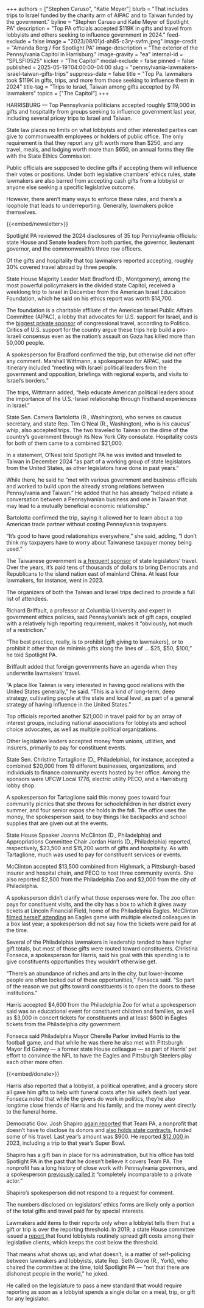 +++
authors = ["Stephen Caruso", "Katie Meyer"]
blurb = "That includes trips to Israel funded by the charity arm of AIPAC and to Taiwan funded by the government."
byline = "Stephen Caruso and Katie Meyer of Spotlight PA"
description = "Top PA officials accepted $119K in gifts and travel from lobbyists and others seeking to influence government in 2024."
feed-exclude = false
image = "2023/08/01jd-ah85-c3ry-svfm.jpeg"
image-credit = "Amanda Berg / For Spotlight PA"
image-description = "The exterior of the Pennsylvania Capitol in Harrisburg."
image-gravity = "ea"
internal-id = "SPLSFI0525"
kicker = "The Capitol"
modal-exclude = false
pinned = false
published = 2025-05-19T04:00:00-04:00
slug = "pennsylvania-lawmakers-israel-taiwan-gifts-trips"
suppress-date = false
title = "Top Pa. lawmakers took $119K in gifts, trips, and more from those seeking to influence them in 2024"
title-tag = "Trips to Israel, Taiwan among gifts accepted by PA lawmakers"
topics = ["The Capitol"]
+++

HARRISBURG — Top Pennsylvania politicians accepted roughly $119,000 in gifts and hospitality from groups seeking to influence government last year, including several pricey trips to Israel and Taiwan.

State law places no limits on what lobbyists and other interested parties can give to commonwealth employees or holders of public office. The only requirement is that they report any gift worth more than $250, and any travel, meals, and lodging worth more than $650, on annual forms they file with the State Ethics Commission.

Public officials are supposed to decline gifts if accepting them will influence their votes or positions. Under both legislative chambers’ ethics rules, state lawmakers are also barred from accepting cash gifts from a lobbyist or anyone else seeking a specific legislative outcome.

However, there aren’t many ways to enforce these rules, and there’s a loophole that leads to underreporting. Generally, lawmakers police themselves.

{{<embed/newsletter>}}

Spotlight PA reviewed the 2024 disclosures of 35 top Pennsylvania officials: state House and Senate leaders from both parties, the governor, lieutenant governor, and the commonwealth’s three row officers.

Of the gifts and hospitality that top lawmakers reported accepting, roughly 30% covered travel abroad by three people.

State House Majority Leader Matt Bradford (D., Montgomery), among the most powerful policymakers in the divided state Capitol, received a weeklong trip to Israel in December from the American Israel Education Foundation, which he said on his ethics report was worth $14,700.

The foundation is a charitable affiliate of the American Israel Public Affairs Committee (AIPAC), a lobby that advocates for U.S. support for Israel, and is the <a href="https://www.politico.com/news/2024/10/30/israel-aipac-funded-congress-travel-00185167">biggest private sponsor</a> of congressional travel, according to Politico. Critics of U.S. support for the country argue these trips help build a pro-Israeli consensus even as the nation’s assault on Gaza has killed more than 50,000 people.

A spokesperson for Bradford confirmed the trip, but otherwise did not offer any comment. Marshall Wittmann, a spokesperson for AIPAC, said the itinerary included “meeting with Israeli political leaders from the government and opposition, briefings with regional experts, and visits to Israel’s borders.”

The trips, Wittmann added, “help educate American political leaders about the importance of the U.S.-Israel relationship through firsthand experiences in Israel.”

State Sen. Camera Bartolotta (R., Washington), who serves as caucus secretary, and state Rep. Tim O’Neal (R., Washington), who is his caucus’ whip, also accepted trips. The two traveled to Taiwan on the dime of the country’s government through its New York City consulate. Hospitality costs for both of them came to a combined $21,000.

In a statement, O’Neal told Spotlight PA he was invited and traveled to Taiwan in December 2024 “as part of a working group of state legislators from the United States, as other legislators have done in past years.”

While there, he said he “met with various government and business officials and worked to build upon the already strong relations between Pennsylvania and Taiwan.” He added that he has already “helped initiate a conversation between a Pennsylvanian business and one in Taiwan that may lead to a mutually beneficial economic relationship.”

Bartolotta confirmed the trip, saying it allowed her to learn about a top American trade partner without costing Pennsylvania taxpayers.

“It’s good to have good relationships everywhere,” she said, adding, “I don’t think my taxpayers have to worry about Taiwanese taxpayer money being used.”

The Taiwanese government is <a href="https://www.pennlive.com/news/2023/11/3-pa-lawmakers-cast-their-votes-from-taiwan-on-issues-from-penn-state-funding-to-pension-increases.html">a frequent sponsor</a> of state legislators&#39; travel. Over the years, it’s paid tens of thousands of dollars to bring Democrats and Republicans to the island nation east of mainland China. At least four lawmakers, for instance, went in 2023.

The organizers of both the Taiwan and Israel trips declined to provide a full list of attendees.

Richard Briffault, a professor at Columbia University and expert in government ethics policies, said Pennsylvania’s lack of gift caps, coupled with a relatively high reporting requirement, makes it “obviously, not much of a restriction.”

“The best practice, really, is to prohibit \[gift giving to lawmakers\], or to prohibit it other than de minimis gifts along the lines of … $25, $50, $100,” he told Spotlight PA.

Briffault added that foreign governments have an agenda when they underwrite lawmakers’ travel.

“A place like Taiwan is very interested in having good relations with the United States generally,” he said. “This is a kind of long-term, deep strategy, cultivating people at the state and local level, as part of a general strategy of having influence in the United States.”

Top officials reported another $21,000 in travel paid for by an array of interest groups, including national associations for lobbyists and school choice advocates, as well as multiple political organizations.

Other legislative leaders accepted money from unions, utilities, and insurers, primarily to pay for constituent events.

State Sen. Christine Tartaglione (D., Philadelphia), for instance, accepted a combined $20,000 from 19 different businesses, organizations, and individuals to finance community events hosted by her office. Among the sponsors were UFCW Local 1776, electric utility PECO, and a Harrisburg lobby shop.

A spokesperson for Tartaglione said this money goes toward four community picnics that she throws for schoolchildren in her district every summer, and four senior expos she holds in the fall. The office uses the money, the spokesperson said, to buy things like backpacks and school supplies that are given out at the events.

State House Speaker Joanna McClinton (D., Philadelphia) and Appropriations Committee Chair Jordan Harris (D., Philadelphia) reported, respectively, $23,500 and $15,200 worth of gifts and hospitality. As with Tartaglione, much was used to pay for constituent services or events.

McClinton accepted $13,500 combined from Highmark, a Pittsburgh-based insurer and hospital chain, and PECO to host three community events. She also reported $2,500 from the Philadelphia Zoo and $2,000 from the city of Philadelphia.

A spokesperson didn’t clarify what those expenses were for. The zoo often pays for constituent visits, and the city has a box to which it gives away tickets at Lincoln Financial Field, home of the Philadelphia Eagles. McClinton <a href="https://www.publicsource.org/josh-shapiro-sports-tickets-political-gifts-campaign-finance-pennsylvania/">filmed herself attending</a> an Eagles game with multiple elected colleagues in a box last year; a spokesperson did not say how the tickets were paid for at the time.

Several of the Philadelphia lawmakers in leadership tended to have higher gift totals, but most of those gifts were routed toward constituents. Christina Fonseca, a spokesperson for Harris, said his goal with this spending is to give constituents opportunities they wouldn’t otherwise get.

“There’s an abundance of riches and arts in the city, but lower-income people are often locked out of these opportunities,” Fonseca said. “So part of the reason we put gifts toward constituents is to open the doors to these institutions.”

Harris accepted $4,600 from the Philadelphia Zoo for what a spokesperson said was an educational event for constituent children and families, as well as $3,000 in concert tickets for constituents and at least $600 in Eagles tickets from the Philadelphia city government.

Fonseca said Philadelphia Mayor Cherelle Parker invited Harris to the football game, and that while he was there he also met with Pittsburgh Mayor Ed Gainey — a former state House colleague — as part of Harris’ pet effort to convince the NFL to have the Eagles and Pittsburgh Steelers play each other more often.

{{<embed/donate>}}

Harris also reported that a lobbyist, a political operative, and a grocery store all gave him gifts to help with funeral costs after his wife’s death last year. Fonseca noted that while the givers do work in politics, they’re also longtime close friends of Harris and his family, and the money went directly to the funeral home.

Democratic Gov. Josh Shapiro <a href="https://www.spotlightpa.org/news/2024/05/pennsylvania-governor-josh-shapiro-team-pennsylvania-phillies-penn-state-harrisburg-senators/">again reported</a> that Team PA, a nonprofit that doesn’t have to disclose its donors and <a href="https://www.spotlightpa.org/news/2023/12/josh-shapiro-team-pennsylvania-governor-super-bowl-phillies-penn-state-football-gift-ban/">also holds state contracts</a>, funded some of his travel. Last year’s amount was $900. He reported<a href="https://www.spotlightpa.org/news/2024/05/pennsylvania-governor-josh-shapiro-team-pennsylvania-phillies-penn-state-harrisburg-senators/"> $12,000</a><u> </u>in 2023, including a trip to that year’s Super Bowl.

Shapiro has a gift ban in place for his administration, but his office has told Spotlight PA in the past that he doesn’t believe it covers Team PA. The nonprofit has a long history of close work with Pennsylvania governors, and a spokesperson <a href="https://www.spotlightpa.org/news/2024/05/pennsylvania-governor-josh-shapiro-team-pennsylvania-phillies-penn-state-harrisburg-senators/">previously called it</a> “completely incomparable to a private actor.”

Shapiro’s spokesperson did not respond to a request for comment.

The numbers disclosed on legislators’ ethics forms are likely only a portion of the total gifts and travel paid for by special interests.

Lawmakers add items to their reports only when a lobbyist tells them that a gift or trip is over the reporting threshold. In 2019, a state House committee issued a <a href="https://www.repgrove.com/Display/SiteFiles/418/GOC.Report.1.pdf">report </a>that found lobbyists routinely spread gift costs among their legislative clients, which keeps the cost below the threshold.

That means what shows up, and what doesn’t, is a matter of self-policing between lawmakers and lobbyists, state Rep. Seth Grove (R., York), who chaired the committee at the time, told Spotlight PA — “not that there are dishonest people in the world,” he joked.

He called on the legislature to pass a new standard that would require reporting as soon as a lobbyist spends a single dollar on a meal, trip, or gift for any legislator.


